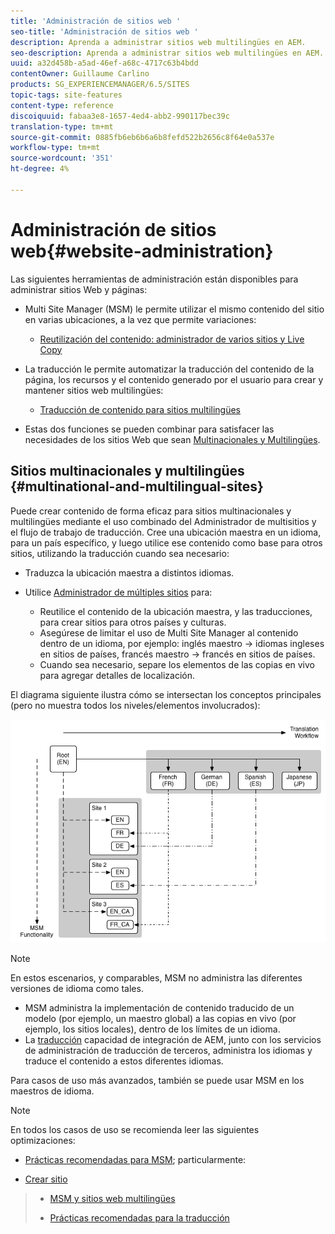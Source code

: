 ```yaml
---
title: 'Administración de sitios web '
seo-title: 'Administración de sitios web '
description: Aprenda a administrar sitios web multilingües en AEM.
seo-description: Aprenda a administrar sitios web multilingües en AEM.
uuid: a32d458b-a5ad-46ef-a68c-4717c63b4bdd
contentOwner: Guillaume Carlino
products: SG_EXPERIENCEMANAGER/6.5/SITES
topic-tags: site-features
content-type: reference
discoiquuid: fabaa3e8-1657-4ed4-abb2-990117bec39c
translation-type: tm+mt
source-git-commit: 0885fb6eb6b6a6b8fefd522b2656c8f64e0a537e
workflow-type: tm+mt
source-wordcount: '351'
ht-degree: 4%

---
```



# Administración de sitios web{#website-administration} 

Las siguientes herramientas de administración están disponibles para administrar sitios Web y páginas:

* Multi Site Manager (MSM) le permite utilizar el mismo contenido del sitio en varias ubicaciones, a la vez que permite variaciones:

   * [Reutilización del contenido: administrador de varios sitios y Live Copy](/help/sites-administering/msm.md)

* La traducción le permite automatizar la traducción del contenido de la página, los recursos y el contenido generado por el usuario para crear y mantener sitios web multilingües:

   * [Traducción de contenido para sitios multilingües](/help/sites-administering/translation.md)

* Estas dos funciones se pueden combinar para satisfacer las necesidades de los sitios Web que sean [Multinacionales y Multilingües](#multinational-and-multilingual-sites).

## Sitios multinacionales y multilingües {#multinational-and-multilingual-sites}

Puede crear contenido de forma eficaz para sitios multinacionales y multilingües mediante el uso combinado del Administrador de multisitios y el flujo de trabajo de traducción. Cree una ubicación maestra en un idioma, para un país específico, y luego utilice ese contenido como base para otros sitios, utilizando la traducción cuando sea necesario:

* [](/help/sites-administering/translation.md) Traduzca la ubicación maestra a distintos idiomas.

* Utilice [Administrador de múltiples sitios](/help/sites-administering/msm.md) para:

   * Reutilice el contenido de la ubicación maestra, y las traducciones, para crear sitios para otros países y culturas.
   * Asegúrese de limitar el uso de Multi Site Manager al contenido dentro de un idioma, por ejemplo: inglés maestro -> idiomas ingleses en sitios de países, francés maestro -> francés en sitios de países.
   * Cuando sea necesario, separe los elementos de las copias en vivo para agregar detalles de localización.

El diagrama siguiente ilustra cómo se intersectan los conceptos principales (pero no muestra todos los niveles/elementos involucrados):

![chlimage_1-71](assets/chlimage_1-71a.png)

>[!NOTE]
>
>En estos escenarios, y comparables, MSM no administra las diferentes versiones de idioma como tales.
>
>* [](/help/sites-administering/msm.md) MSM administra la implementación de contenido traducido de un modelo (por ejemplo, un maestro global) a las copias en vivo (por ejemplo, los sitios locales), dentro de los límites de un idioma.
>* La [traducción](/help/sites-administering/translation.md) capacidad de integración de AEM, junto con los servicios de administración de traducción de terceros, administra los idiomas y traduce el contenido a estos diferentes idiomas.

>
>
Para casos de uso más avanzados, también se puede usar MSM en los maestros de idioma.

>[!NOTE]
>
>En todos los casos de uso se recomienda leer las siguientes optimizaciones:
>
>* [Prácticas recomendadas para MSM](/help/sites-administering/msm-best-practices.md); particularmente:
   >
   >   
   * [Crear sitio](/help/sites-administering/msm-best-practices.md#create-site)
   >   * [MSM y sitios web multilingües](/help/sites-administering/msm-best-practices.md#msm-and-multilingual-websites)
>
>* [Prácticas recomendadas para la traducción](/help/sites-administering/tc-bp.md)

